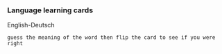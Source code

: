 ### Language learning cards 

English-Deutsch

`guess the meaning of the word then flip the card to see if you were right`
